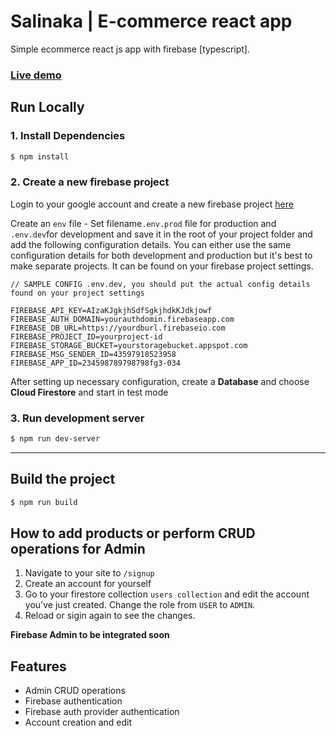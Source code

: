# Salinaka | E-commerce react app
Simple ecommerce react js app with firebase [typescript].

### [Live demo](https://salinaka-ecommerce.web.app/)

## Run Locally
### 1. Install Dependencies
```sh
$ npm install
```
### 2. Create a new firebase project
Login to your google account and create a new firebase project [here](https://console.firebase.google.com/u/0/)

Create an `env` file - Set filename`.env.prod` file for production and `.env.dev`for development and save it in the root of your project folder
and add the following configuration details. You can either use the same configuration details for both development and production but it's best to make separate projects. It can be found on your firebase project settings.

```
// SAMPLE CONFIG .env.dev, you should put the actual config details found on your project settings

FIREBASE_API_KEY=AIzaKJgkjhSdfSgkjhdkKJdkjowf
FIREBASE_AUTH_DOMAIN=yourauthdomin.firebaseapp.com
FIREBASE_DB_URL=https://yourdburl.firebaseio.com
FIREBASE_PROJECT_ID=yourproject-id
FIREBASE_STORAGE_BUCKET=yourstoragebucket.appspot.com
FIREBASE_MSG_SENDER_ID=43597918523958
FIREBASE_APP_ID=234598789798798fg3-034

``` 

After setting up necessary configuration,
create a **Database** and choose **Cloud Firestore** and start in test mode

### 3. Run development server
```sh 
$ npm run dev-server
```

---

## Build the project
```sh
$ npm run build
```

## How to add products or perform CRUD operations for Admin
1. Navigate to your site to `/signup`
2. Create an account for yourself
3. Go to your firestore collection `users collection` and edit the account you've just created. Change the role from `USER` to `ADMIN`.
4. Reload or sigin again to see the changes. 

**Firebase Admin to be integrated soon**

## Features

* Admin CRUD operations
* Firebase authentication
* Firebase auth provider authentication
* Account creation and edit

